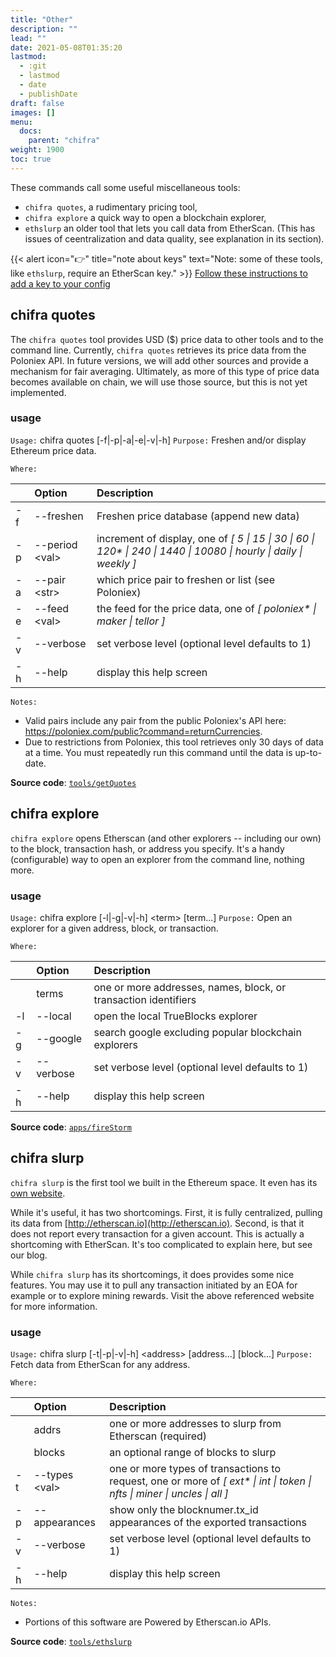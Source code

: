 ```yaml
---
title: "Other"
description: ""
lead: ""
date: 2021-05-08T01:35:20
lastmod:
  - :git
  - lastmod
  - date
  - publishDate
draft: false
images: []
menu:
  docs:
    parent: "chifra"
weight: 1900
toc: true
---
```

These commands call some useful miscellaneous tools:
* `chifra quotes`, a rudimentary pricing tool,
* `chifra explore` a quick way to open a blockchain explorer,
* `ethslurp` an older tool that lets you call data from EtherScan. (This has issues of ceentralization and data quality, see explanation in its section).

{{< alert icon="👉" title="note about keys"
text="Note: some of these tools, like `ethslurp`, require an EtherScan key." >}}
[Follow these instructions to add a key to your config](https://docs.trueblocks.io/docs/prologue/installing-trueblocks/#3-update-the-configs-for-your-rpc-and-api-keys)

## chifra quotes

The `chifra quotes` tool provides USD ($) price data to other tools and to the command line. Currently, `chifra quotes` retrieves its price data from the Poloniex API. In future versions, we will add other sources and provide a mechanism for fair averaging. Ultimately, as more of this type of price data becomes available on chain, we will use those source, but this is not yet implemented.

### usage

`Usage:`    chifra quotes [-f|-p|-a|-e|-v|-h]
`Purpose:`  Freshen and/or display Ethereum price data.

`Where:`

| | Option | Description |
| :----- | :----- | :---------- |
| -f | --freshen | Freshen price database (append new data) |
| -p | --period &lt;val&gt; | increment of display, one of *[ 5 \| 15 \| 30 \| 60 \| 120\* \| 240 \| 1440 \| 10080 \| hourly \| daily \| weekly ]* |
| -a | --pair &lt;str&gt; | which price pair to freshen or list (see Poloniex) |
| -e | --feed &lt;val&gt; | the feed for the price data, one of *[ poloniex\* \| maker \| tellor ]* |
| -v | --verbose | set verbose level (optional level defaults to 1) |
| -h | --help | display this help screen |

`Notes:`

- Valid pairs include any pair from the public Poloniex's API here:
  https://poloniex.com/public?command=returnCurrencies.
- Due to restrictions from Poloniex, this tool retrieves only 30 days of data
  at a time. You must repeatedly run this command until the data is up-to-date.

**Source code**: [`tools/getQuotes`](https://github.com/TrueBlocks/trueblocks-core/tree/master/src/tools/getQuotes)

## chifra explore

`chifra explore` opens Etherscan (and other explorers -- including our own) to the block, transaction hash, or address you specify. It's a handy (configurable) way to open an explorer from the command line, nothing more.

### usage

`Usage:`    chifra explore [-l|-g|-v|-h] &lt;term&gt; [term...]
`Purpose:`  Open an explorer for a given address, block, or transaction.

`Where:`

| | Option | Description |
| :----- | :----- | :---------- |
|  | terms | one or more addresses, names, block, or transaction identifiers |
| -l | --local | open the local TrueBlocks explorer |
| -g | --google | search google excluding popular blockchain explorers |
| -v | --verbose | set verbose level (optional level defaults to 1) |
| -h | --help | display this help screen |

**Source code**: [`apps/fireStorm`](https://github.com/TrueBlocks/trueblocks-core/tree/master/src/apps/fireStorm)

## chifra slurp

`chifra slurp` is the first tool we built in the Ethereum space. It even has its [own website](http://ethslurp.com).

While it's useful, it has two shortcomings. First, it is fully centralized, pulling its data from [http://etherscan.io](http://etherscan.io). Second, is that it does not report every transaction for a given account. This is actually a shortcoming with EtherScan. It's too complicated to explain here, but see our blog.

While `chifra slurp` has its shortcomings, it does provides some nice features. You may use it to pull any transaction initiated by an EOA for example or to explore mining rewards. Visit the above referenced website for more information.

### usage

`Usage:`    chifra slurp [-t|-p|-v|-h] &lt;address&gt; [address...] [block...]
`Purpose:`  Fetch data from EtherScan for any address.

`Where:`

| | Option | Description |
| :----- | :----- | :---------- |
|  | addrs | one or more addresses to slurp from Etherscan (required) |
|  | blocks | an optional range of blocks to slurp |
| -t | --types &lt;val&gt; | one or more types of transactions to request, one or more of *[ ext\* \| int \| token \| nfts \| miner \| uncles \| all ]* |
| -p | --appearances | show only the blocknumer.tx_id appearances of the exported transactions |
| -v | --verbose | set verbose level (optional level defaults to 1) |
| -h | --help | display this help screen |

`Notes:`

- Portions of this software are Powered by Etherscan.io APIs.

**Source code**: [`tools/ethslurp`](https://github.com/TrueBlocks/trueblocks-core/tree/master/src/tools/ethslurp)

